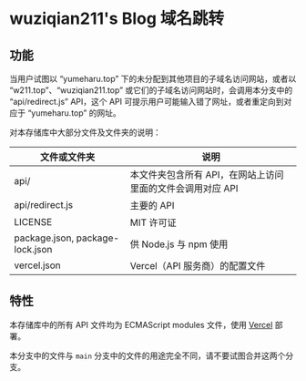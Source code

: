 # wuziqian211's Blog 域名跳转

## 功能

当用户试图以 “yumeharu.top” 下的未分配到其他项目的子域名访问网站，或者以 “w211.top”、“wuziqian211.top” 或它们的子域名访问网站时，会调用本分支中的 “api/redirect.js” API，这个 API 可提示用户可能输入错了网址，或者重定向到对应于 “yumeharu.top” 的网址。

对本存储库中大部分文件及文件夹的说明：

| 文件或文件夹 | 说明 |
| ------------ | ---- |
| api/ | 本文件夹包含所有 API，在网站上访问里面的文件会调用对应 API |
| api/redirect.js | 主要的 API |
| LICENSE | MIT 许可证 |
| package.json, package-lock.json | 供 Node.js 与 npm 使用 |
| vercel.json | Vercel（API 服务商）的配置文件 |

## 特性

本存储库中的所有 API 文件均为 ECMAScript modules 文件，使用 [Vercel](https://vercel.com/) 部署。

本分支中的文件与 `main` 分支中的文件的用途完全不同，请不要试图合并这两个分支。
